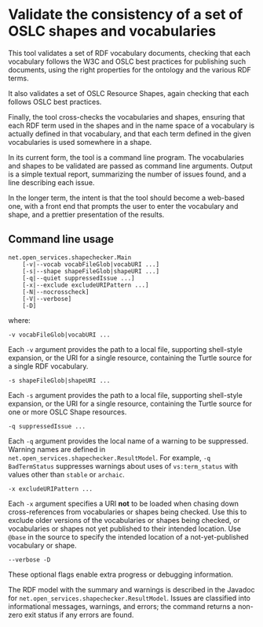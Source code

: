 Validate the consistency of a set of OSLC shapes and vocabularies
=================================================================

This tool validates a set of RDF vocabulary documents, checking that each vocabulary follows the W3C and OSLC
best practices for publishing such documents, using the right properties for the ontology and the various RDF terms.

It also validates a set of OSLC Resource Shapes, again checking that each follows OSLC best practices.

Finally, the tool cross-checks the vocabularies and shapes, ensuring that each RDF term used in the shapes and in the name space
of a vocabulary is actually defined in that vocabulary, and that each term defined in the given vocabularies is used somewhere in a shape.

In its current form, the tool is a command line program. The vocabularies and shapes to be validated are passed as command line arguments.
Output is a simple textual report, summarizing the number of issues found, and a line describing each issue.

In the longer term, the intent is that the tool should become a web-based one,
with a front end that prompts the user to enter the vocabulary and shape,
and a prettier presentation of the results.

Command line usage
------------------

    net.open_services.shapechecker.Main
        [-v|--vocab vocabFileGlob|vocabURI ...]
        [-s|--shape shapeFileGlob|shapeURI ...]
        [-q|--quiet suppressedIssue ...]
        [-x|--exclude excludeURIPattern ...]
        [-N|--nocrosscheck]
        [-V|--verbose]
        [-D]

where:

    -v vocabFileGlob|vocabURI ...

Each `-v` argument provides the path to a local file, supporting shell-style expansion,
or the URI for a single resource,
containing the Turtle source for a single RDF vocabulary.

    -s shapeFileGlob|shapeURI ...

Each `-s` argument provides the path to a local file, supporting shell-style expansion,
or the URI for a single resource,
containing the Turtle source for one or more OSLC Shape resources.

    -q suppressedIssue ...

Each `-q` argument provides the local name of a warning to be suppressed.
Warning names are defined in `net.open_services.shapechecker.ResultModel`.
For example, `-q BadTermStatus` suppresses warnings about uses of
`vs:term_status` with values other than `stable` or `archaic`.

    -x excludeURIPattern ...

Each `-x` argument specifies a URI **not** to be loaded when chasing down cross-references
from vocabularies or shapes being checked. Use this to exclude older versions of the
vocabularies or shapes being checked, or vocabularies or shapes not yet published to
their intended location. Use `@base` in the source to specify the intended location
of a not-yet-published vocabulary or shape.

    --verbose -D

These optional flags enable extra progress or debugging information.

The RDF model with the summary and warnings is described in the Javadoc for `net.open_services.shapechecker.ResultModel`.
Issues are classified into informational messages, warnings, and errors;
the command returns a non-zero exit status if any errors are found.

